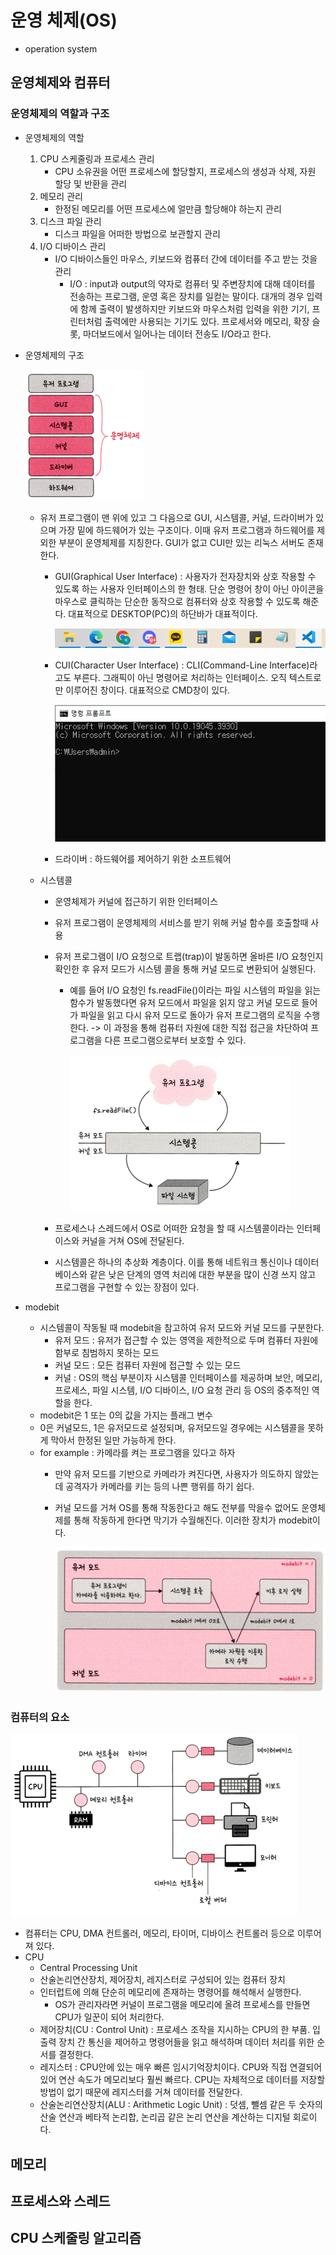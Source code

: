 # 운영 체제(OS)
* operation system

## 운영체제와 컴퓨터

### 운영체제의 역할과 구조
* 운영체제의 역할
    1. CPU 스케줄링과 프로세스 관리
        * CPU 소유권을 어떤 프로세스에 할당할지, 프로세스의 생성과 삭제, 자원 할당 및 반환을 관리
    2. 메모리 관리
        * 한정된 메모리를 어떤 프로세스에 얼만큼 할당해야 하는지 관리
    3. 디스크 파일 관리
        * 디스크 파일을 어떠한 방법으로 보관할지 관리
    4. I/O 디바이스 관리
        * I/O 디바이스들인 마우스, 키보드와 컴퓨터 간에 데이터를 주고 받는 것을 관리
            * I/O : input과 output의 약자로 컴퓨터 및 주변장치에 대해 데이터를 전송하는 프로그램, 운영 혹은 장치를 일컫는 말이다. 대개의 경우 입력에 함께 출력이 발생하지만 키보드와 마우스처럼 입력을 위한 기기, 프린터처럼 출력에만 사용되는 기기도 있다. 프로세서와 메모리, 확장 슬롯, 마더보드에서 일어나는 데이터 전송도 I/O라고 한다.
* 운영체제의 구조

    ![운영체제의 구조](../image/operation_system_construction.png)

    * 유저 프로그램이 맨 위에 있고 그 다음으로 GUI, 시스템콜, 커널, 드라이버가 있으며 가장 밑에 하드웨어가 있는 구조이다. 이때 유저 프로그램과 하드웨어를 제외한 부분이 운영체제를 지칭한다. GUI가 없고 CUI만 있는 리눅스 서버도 존재한다.
        * GUI(Graphical User Interface) : 사용자가 전자장치와 상호 작용할 수 있도록 하는 사용자 인터페이스의 한 형태. 단순 명령어 창이 아닌 아이콘을 마우스로 클릭하는 단순한 동작으로 컴퓨터와 상호 작용할 수 있도록 해준다. 대표적으로 DESKTOP(PC)의 하단바가 대표적이다.

            ![GUI](../image/GUI.png)

        * CUI(Character User Interface) : CLI(Command-Line Interface)라고도 부른다. 그래픽이 아닌 명령어로 처리하는 인터페이스. 오직 텍스트로만 이루어진 창이다. 대표적으로 CMD창이 있다.

            ![CUI](../image/CUI.png)

        * 드라이버 : 하드웨어를 제어하기 위한 소프트웨어
    * 시스템콜
        * 운영체제가 커널에 접근하기 위한 인터페이스
        * 유저 프로그램이 운영체제의 서비스를 받기 위해 커널 함수를 호출할때 사용
        * 유저 프로그램이 I/O 요청으로 트랩(trap)이 발동하면 올바른 I/O 요청인지 확인한 후 유저 모드가 시스템 콜을 통해 커널 모드로 변환되어 실행된다.
            * 예를 들어 I/O 요청인 fs.readFile()이라는 파일 시스템의 파일을 읽는 함수가 발동했다면 유저 모드에서 파일을 읽지 않고 커널 모드로 들어가 파일을 읽고 다시 유저 모드로 돌아가 유저 프로그램의 로직을 수행한다. -> 이 과정을 통해 컴퓨터 자원에 대한 직접 접근을 차단하여 프로그램을 다른 프로그램으로부터 보호할 수 있다.

                ![alt text](../image/system_call.png)

        * 프로세스나 스레드에서 OS로 어떠한 요청을 할 때 시스템콜이라는 인터페이스와 커널을 거쳐 OS에 전달된다.
        * 시스템콜은 하나의 추상화 계층이다. 이를 통해 네트워크 통신이나 데이터베이스와 같은 낮은 단계의 영역 처리에 대한 부분을 많이 신경 쓰지 않고 프로그램을 구현할 수 있는 장점이 있다.
* modebit
    * 시스템콜이 작동될 때 modebit을 참고하여 유저 모드와 커널 모드를 구분한다.
        * 유저 모드 : 유저가 접근할 수 있는 영역을 제한적으로 두며 컴퓨터 자원에 함부로 침범하지 못하는 모드
        * 커널 모드 : 모든 컴퓨터 자원에 접근할 수 있는 모드
        * 커널 : OS의 핵심 부분이자 시스템콜 인터페이스를 제공하며 보안, 메모리, 프로세스, 파일 시스템, I/O 디바이스, I/O 요청 관리 등 OS의 중추적인 역할을 한다.
    * modebit은 1 또는 0의 값을 가지는 플래그 변수
    * 0은 커널모드, 1은 유저모드로 설정되며, 유저모드일 경우에는 시스템콜을 못하게 막아서 한정된 일만 가능하게 한다.
    * for example : 카메라를 켜는 프로그램을 있다고 하자
        * 만약 유저 모드를 기반으로 카메라가 켜진다면, 사용자가 의도하지 않았는데 공격자가 카메라를 키는 등의 나쁜 행위를 하기 쉽다.
        * 커널 모드를 거쳐 OS를 통해 작동한다고 해도 전부를 막을수 없어도 운영체제를 통해 작동하게 한다면 막기가 수월해진다. 이러한 장치가 modebit이다.

            ![modebit](../image/modebit.png)


### 컴퓨터의 요소

![컴퓨터의 요소](../image/elements_of_computer.png)

* 컴퓨터는 CPU, DMA 컨트롤러, 메모리, 타이머, 디바이스 컨트롤러 등으로 이루어져 있다.
* CPU
    * Central Processing Unit
    * 산술논리연산장치, 제어장치, 레지스터로 구성되어 있는 컴퓨터 장치
    * 인터럽트에 의해 단순히 메모리에 존재하는 명령어를 해석해서 실행한다.
        * OS가 관리자라면 커널이 프로그램을 메모리에 올려 프로세스를 만들면 CPU가 일꾼이 되어 처리한다.
    * 제어장치(CU : Control Unit) : 프로세스 조작을 지시하는 CPU의 한 부품. 입출력 장치 간 통신을 제어하고 명령어들을 읽고 해석하며 데이터 처리를 위한 순서를 결정한다.
    * 레지스터 : CPU안에 있는 매우 빠른 임시기억장치이다. CPU와 직접 연결되어 있어 연산 속도가 메모리보다 훨씬 빠르다. CPU는 자체적으로 데이터를 저장할 방법이 없기 때문에 레지스터를 거쳐 데이터를 전달한다.
    * 산술논리연산장치(ALU : Arithmetic Logic Unit) : 덧셈, 뺄셈 같은 두 숫자의 산술 연산과 베타적 논리합, 논리곱 같은 논리 연산을 계산하는 디지털 회로이다.


## 메모리


## 프로세스와 스레드


## CPU 스케줄링 알고리즘


